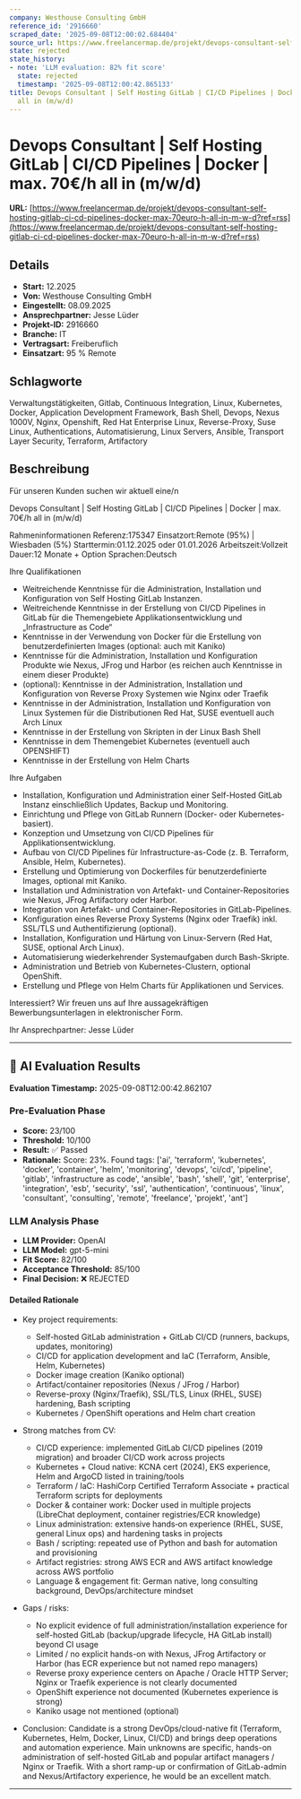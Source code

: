 ```yaml
---
company: Westhouse Consulting GmbH
reference_id: '2916660'
scraped_date: '2025-09-08T12:00:02.684404'
source_url: https://www.freelancermap.de/projekt/devops-consultant-self-hosting-gitlab-ci-cd-pipelines-docker-max-70euro-h-all-in-m-w-d?ref=rss
state: rejected
state_history:
- note: 'LLM evaluation: 82% fit score'
  state: rejected
  timestamp: '2025-09-08T12:00:42.865133'
title: Devops Consultant | Self Hosting GitLab | CI/CD Pipelines | Docker | max. 70€/h
  all in (m/w/d)
---
```



# Devops Consultant | Self Hosting GitLab | CI/CD Pipelines | Docker | max. 70€/h all in (m/w/d)
**URL:** [https://www.freelancermap.de/projekt/devops-consultant-self-hosting-gitlab-ci-cd-pipelines-docker-max-70euro-h-all-in-m-w-d?ref=rss](https://www.freelancermap.de/projekt/devops-consultant-self-hosting-gitlab-ci-cd-pipelines-docker-max-70euro-h-all-in-m-w-d?ref=rss)
## Details
- **Start:** 12.2025
- **Von:** Westhouse Consulting GmbH
- **Eingestellt:** 08.09.2025
- **Ansprechpartner:** Jesse Lüder
- **Projekt-ID:** 2916660
- **Branche:** IT
- **Vertragsart:** Freiberuflich
- **Einsatzart:** 95
                                                % Remote

## Schlagworte
Verwaltungstätigkeiten, Gitlab, Continuous Integration, Linux, Kubernetes, Docker, Application Development Framework, Bash Shell, Devops, Nexus 1000V, Nginx, Openshift, Red Hat Enterprise Linux, Reverse-Proxy, Suse Linux, Authentications, Automatisierung, Linux Servers, Ansible, Transport Layer Security, Terraform, Artifactory

## Beschreibung
Für unseren Kunden suchen wir aktuell eine/n

Devops Consultant | Self Hosting GitLab | CI/CD Pipelines | Docker | max. 70€/h all in (m/w/d)

Rahmeninformationen
Referenz:175347
Einsatzort:Remote (95%) | Wiesbaden (5%)
Starttermin:01.12.2025 oder 01.01.2026
Arbeitszeit:Vollzeit
Dauer:12 Monate + Option
Sprachen:Deutsch

Ihre Qualifikationen
- Weitreichende Kenntnisse für die Administration, Installation und Konfiguration von Self Hosting GitLab Instanzen.
- Weitreichende Kenntnisse in der Erstellung von CI/CD Pipelines in GitLab für die Themengebiete Applikationsentwicklung und „Infrastructure as Code“
- Kenntnisse in der Verwendung von Docker für die Erstellung von benutzerdefinierten Images (optional: auch mit Kaniko)
- Kenntnisse für die Administration, Installation und Konfiguration Produkte wie Nexus, JFrog und Harbor (es reichen auch Kenntnisse in einem dieser Produkte)
- (optional): Kenntnisse in der Administration, Installation und Konfiguration von Reverse Proxy Systemen wie Nginx oder Traefik
- Kenntnisse in der Administration, Installation und Konfiguration von Linux Systemen für die Distributionen Red Hat, SUSE eventuell auch Arch Linux
- Kenntnisse in der Erstellung von Skripten in der Linux Bash Shell
- Kenntnisse in dem Themengebiet Kubernetes (eventuell auch OPENSHIFT)
- Kenntnisse in der Erstellung von Helm Charts

Ihre Aufgaben
- Installation, Konfiguration und Administration einer Self-Hosted GitLab Instanz einschließlich Updates, Backup und Monitoring.
- Einrichtung und Pflege von GitLab Runnern (Docker- oder Kubernetes-basiert).
- Konzeption und Umsetzung von CI/CD Pipelines für Applikationsentwicklung.
- Aufbau von CI/CD Pipelines für Infrastructure-as-Code (z. B. Terraform, Ansible, Helm, Kubernetes).
- Erstellung und Optimierung von Dockerfiles für benutzerdefinierte Images, optional mit Kaniko.
- Installation und Administration von Artefakt- und Container-Repositories wie Nexus, JFrog Artifactory oder Harbor.
- Integration von Artefakt- und Container-Repositories in GitLab-Pipelines.
- Konfiguration eines Reverse Proxy Systems (Nginx oder Traefik) inkl. SSL/TLS und Authentifizierung (optional).
- Installation, Konfiguration und Härtung von Linux-Servern (Red Hat, SUSE, optional Arch Linux).
- Automatisierung wiederkehrender Systemaufgaben durch Bash-Skripte.
- Administration und Betrieb von Kubernetes-Clustern, optional OpenShift.
- Erstellung und Pflege von Helm Charts für Applikationen und Services.

Interessiert?
Wir freuen uns auf Ihre aussagekräftigen Bewerbungsunterlagen in elektronischer Form.

Ihr Ansprechpartner:
Jesse Lüder

---

## 🤖 AI Evaluation Results

**Evaluation Timestamp:** 2025-09-08T12:00:42.862107

### Pre-Evaluation Phase
- **Score:** 23/100
- **Threshold:** 10/100
- **Result:** ✅ Passed
- **Rationale:** Score: 23%. Found tags: ['ai', 'terraform', 'kubernetes', 'docker', 'container', 'helm', 'monitoring', 'devops', 'ci/cd', 'pipeline', 'gitlab', 'infrastructure as code', 'ansible', 'bash', 'shell', 'git', 'enterprise', 'integration', 'esb', 'security', 'ssl', 'authentication', 'continuous', 'linux', 'consultant', 'consulting', 'remote', 'freelance', 'projekt', 'ant']

### LLM Analysis Phase
- **LLM Provider:** OpenAI
- **LLM Model:** gpt-5-mini
- **Fit Score:** 82/100
- **Acceptance Threshold:** 85/100
- **Final Decision:** ❌ REJECTED

#### Detailed Rationale
- Key project requirements:
  - Self-hosted GitLab administration + GitLab CI/CD (runners, backups, updates, monitoring)
  - CI/CD for application development and IaC (Terraform, Ansible, Helm, Kubernetes)
  - Docker image creation (Kaniko optional)
  - Artifact/container repositories (Nexus / JFrog / Harbor)
  - Reverse-proxy (Nginx/Traefik), SSL/TLS, Linux (RHEL, SUSE) hardening, Bash scripting
  - Kubernetes / OpenShift operations and Helm chart creation

- Strong matches from CV:
  - CI/CD experience: implemented GitLab CI/CD pipelines (2019 migration) and broader CI/CD work across projects
  - Kubernetes + Cloud native: KCNA cert (2024), EKS experience, Helm and ArgoCD listed in training/tools
  - Terraform / IaC: HashiCorp Certified Terraform Associate + practical Terraform scripts for deployments
  - Docker & container work: Docker used in multiple projects (LibreChat deployment, container registries/ECR knowledge)
  - Linux administration: extensive hands‑on experience (RHEL, SUSE, general Linux ops) and hardening tasks in projects
  - Bash / scripting: repeated use of Python and bash for automation and provisioning
  - Artifact registries: strong AWS ECR and AWS artifact knowledge across AWS portfolio
  - Language & engagement fit: German native, long consulting background, DevOps/architecture mindset

- Gaps / risks:
  - No explicit evidence of full administration/installation experience for self-hosted GitLab (backup/upgrade lifecycle, HA GitLab install) beyond CI usage
  - Limited / no explicit hands-on with Nexus, JFrog Artifactory or Harbor (has ECR experience but not named repo managers)
  - Reverse proxy experience centers on Apache / Oracle HTTP Server; Nginx or Traefik experience is not clearly documented
  - OpenShift experience not documented (Kubernetes experience is strong)
  - Kaniko usage not mentioned (optional)

- Conclusion: Candidate is a strong DevOps/cloud-native fit (Terraform, Kubernetes, Helm, Docker, Linux, CI/CD) and brings deep operations and automation experience. Main unknowns are specific, hands-on administration of self-hosted GitLab and popular artifact managers / Nginx or Traefik. With a short ramp-up or confirmation of GitLab-admin and Nexus/Artifactory experience, he would be an excellent match.

---
